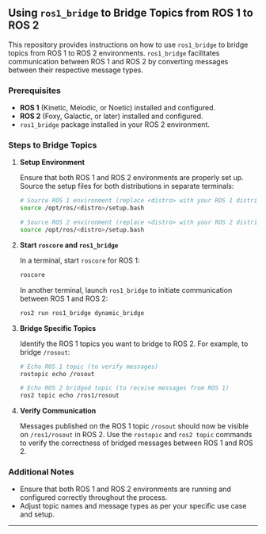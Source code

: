 
## Using `ros1_bridge` to Bridge Topics from ROS 1 to ROS 2

This repository provides instructions on how to use `ros1_bridge` to bridge topics from ROS 1 to ROS 2 environments. `ros1_bridge` facilitates communication between ROS 1 and ROS 2 by converting messages between their respective message types.

### Prerequisites

- **ROS 1** (Kinetic, Melodic, or Noetic) installed and configured.
- **ROS 2** (Foxy, Galactic, or later) installed and configured.
- `ros1_bridge` package installed in your ROS 2 environment.

### Steps to Bridge Topics

1. **Setup Environment**

   Ensure that both ROS 1 and ROS 2 environments are properly set up. Source the setup files for both distributions in separate terminals:

   ```bash
   # Source ROS 1 environment (replace <distro> with your ROS 1 distribution)
   source /opt/ros/<distro>/setup.bash

   # Source ROS 2 environment (replace <distro> with your ROS 2 distribution)
   source /opt/ros/<distro>/setup.bash
   ```

2. **Start `roscore` and `ros1_bridge`**

   In a terminal, start `roscore` for ROS 1:

   ```bash
   roscore
   ```

   In another terminal, launch `ros1_bridge` to initiate communication between ROS 1 and ROS 2:

   ```bash
   ros2 run ros1_bridge dynamic_bridge
   ```

3. **Bridge Specific Topics**

   Identify the ROS 1 topics you want to bridge to ROS 2. For example, to bridge `/rosout`:

   ```bash
   # Echo ROS 1 topic (to verify messages)
   rostopic echo /rosout

   # Echo ROS 2 bridged topic (to receive messages from ROS 1)
   ros2 topic echo /ros1/rosout
   ```

4. **Verify Communication**

   Messages published on the ROS 1 topic `/rosout` should now be visible on `/ros1/rosout` in ROS 2. Use the `rostopic` and `ros2 topic` commands to verify the correctness of bridged messages between ROS 1 and ROS 2.

### Additional Notes

- Ensure that both ROS 1 and ROS 2 environments are running and configured correctly throughout the process.
- Adjust topic names and message types as per your specific use case and setup.

---
